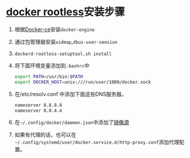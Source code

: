 # [docker rootless](https://docs.docker.com/engine/security/rootless/)安装步骤
1. 根据[Docker-ce](https://mirrors.tuna.tsinghua.edu.cn/help/docker-ce/)安装`docker-engine`  

2. 通过包管理器安装`uidmap`,`dbus-user-seesion`  

3. `dockerd-rootless-setuptool.sh install`  

4. 将下面环境变量添加到`.bashrc`中  
   ```bash
   export PATH=/usr/bin:$PATH
   export DOCKER_HOST=unix:///run/user/1000/docker.sock
   ```

5. 在/etc/resolv.conf 中添加下面这些DNS服务器。  
   ```bash
   nameserver 8.8.8.8
   nameserver 8.8.4.4
   ```

6. 在`~/.config/docker/daemon.json`中添加了[镜像源](https://www.coderjia.cn/archives/dba3f94c-a021-468a-8ac6-e840f85867ea)

7. 如果有代理的话，也可以在`~/.config/systemd/user/docker.service.d/http-proxy.conf`添加代理配置。  


